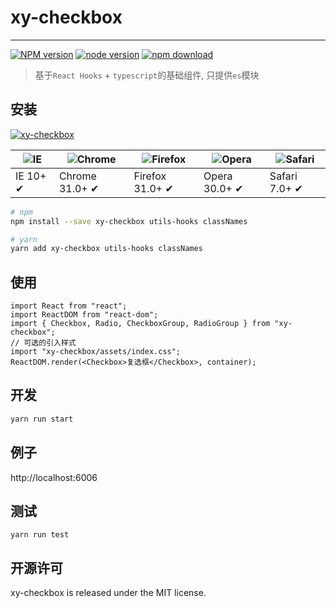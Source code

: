 # xy-checkbox

---

[![NPM version][npm-image]][npm-url]
[![node version][node-image]][node-url]
[![npm download][download-image]][download-url]

[npm-image]: http://img.shields.io/npm/v/xy-checkbox.svg?style=flat-square
[npm-url]: http://npmjs.org/package/xy-checkbox
[node-image]: https://img.shields.io/badge/node.js-%3E=_0.10-green.svg?style=flat-square
[node-url]: http://nodejs.org/download/
[download-image]: https://img.shields.io/npm/dm/xy-checkbox.svg?style=flat-square
[download-url]: https://npmjs.org/package/xy-checkbox

> 基于`React Hooks` + `typescript`的基础组件, 只提供`es`模块

## 安装

[![xy-checkbox](https://nodei.co/npm/xy-checkbox.png)](https://npmjs.org/package/xy-checkbox)

| ![IE](https://github.com/alrra/browser-logos/blob/master/src/edge/edge_48x48.png?raw=true) | ![Chrome](https://github.com/alrra/browser-logos/blob/master/src/chrome/chrome_48x48.png?raw=true) | ![Firefox](https://github.com/alrra/browser-logos/blob/master/src/firefox/firefox_48x48.png?raw=true) | ![Opera](https://github.com/alrra/browser-logos/blob/master/src/opera/opera_48x48.png?raw=true) | ![Safari](https://github.com/alrra/browser-logos/blob/master/src/safari/safari_48x48.png?raw=true) |
| ------------------------------------------------------------------------------------------ | -------------------------------------------------------------------------------------------------- | ----------------------------------------------------------------------------------------------------- | ----------------------------------------------------------------------------------------------- | -------------------------------------------------------------------------------------------------- |
| IE 10+ ✔                                                                                   | Chrome 31.0+ ✔                                                                                     | Firefox 31.0+ ✔                                                                                       | Opera 30.0+ ✔                                                                                   | Safari 7.0+ ✔                                                                                      |

```sh
# npm
npm install --save xy-checkbox utils-hooks classNames

# yarn
yarn add xy-checkbox utils-hooks classNames
```

## 使用

```tsx
import React from "react";
import ReactDOM from "react-dom";
import { Checkbox, Radio, CheckboxGroup, RadioGroup } from "xy-checkbox";
// 可选的引入样式
import "xy-checkbox/assets/index.css";
ReactDOM.render(<Checkbox>复选框</Checkbox>, container);
```

## 开发

```sh
yarn run start
```

## 例子

http://localhost:6006

## 测试

```
yarn run test
```

## 开源许可

xy-checkbox is released under the MIT license.

